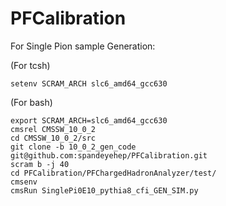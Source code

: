 # PFCalibration  
For Single Pion sample Generation:

(For tcsh)  
```
setenv SCRAM_ARCH slc6_amd64_gcc630
```
(For bash)
```
export SCRAM_ARCH=slc6_amd64_gcc630
cmsrel CMSSW_10_0_2
cd CMSSW_10_0_2/src
git clone -b 10_0_2_gen_code git@github.com:spandeyehep/PFCalibration.git
scram b -j 40
cd PFCalibration/PFChargedHadronAnalyzer/test/
cmsenv
cmsRun SinglePi0E10_pythia8_cfi_GEN_SIM.py
```
